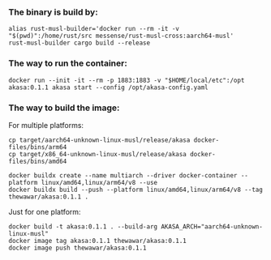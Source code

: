 
### The binary is build by:
```shell
alias rust-musl-builder='docker run --rm -it -v "$(pwd)":/home/rust/src messense/rust-musl-cross:aarch64-musl'
rust-musl-builder cargo build --release
```

### The way to run the container:
```shell
docker run --init -it --rm -p 1883:1883 -v "$HOME/local/etc":/opt akasa:0.1.1 akasa start --config /opt/akasa-config.yaml
```

### The way to build the image:

For multiple platforms:
```
cp target/aarch64-unknown-linux-musl/release/akasa docker-files/bins/arm64
cp target/x86_64-unknown-linux-musl/release/akasa docker-files/bins/amd64

docker buildx create --name multiarch --driver docker-container --platform linux/amd64,linux/arm64/v8 --use
docker buildx build --push --platform linux/amd64,linux/arm64/v8 --tag thewawar/akasa:0.1.1 .
```

Just for one platform:
```shell
docker build -t akasa:0.1.1 . --build-arg AKASA_ARCH="aarch64-unknown-linux-musl"
docker image tag akasa:0.1.1 thewawar/akasa:0.1.1
docker image push thewawar/akasa:0.1.1
```
